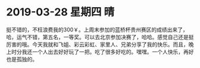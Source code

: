 # **2019-03-28 星期四 晴**

挺不错的，不枉浪费我的300￥。上周末参加的蓝桥杯贵州赛区的成绩出来了，哈，运气不错，第五名，一等奖。可以去北京参加决赛了，哈哈。感觉自己还是挺厉害的哦。今天我就和飞姐、彩云彩虹、家里人、兄弟分享了我的快乐。而且，晚上时分我还一个人出去好好玩了一把。吃了很多好吃的。嘿嘿。一个人快乐，再好也是孤独的。